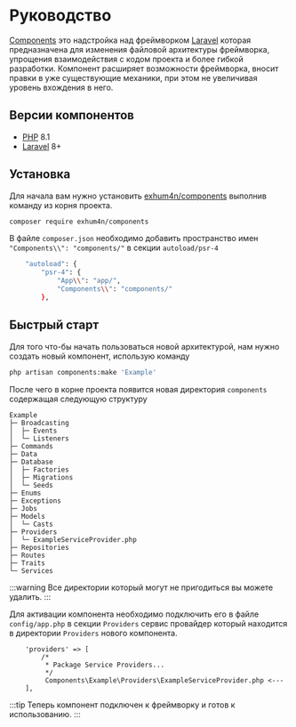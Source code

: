 # Руководство
[Components](https://github.com/exhum4n/components) это надстройка над фреймворком [Laravel](https://laravel.com/) которая предназначена для изменения файловой архитектуры фреймворка, упрощения взаимодействия с кодом проекта и более гибкой разработки.
Компонент расширяет возможности фреймворка, вносит правки в уже существующие механики, при этом не увеличивая уровень вхождения в него.

## Версии компонентов
- [PHP](https://www.php.net/releases/8.1/en.php) 8.1
- [Laravel](https://laravel.com/) 8+

## Установка

Для начала вам нужно установить [exhum4n/components](https://github.com/exhum4n/components) выполнив команду из корня проекта.

``` bash
composer require exhum4n/components
```

В файле ``composer.json`` необходимо добавить пространство имен ``"Components\\": "components/"`` в секции ``autoload/psr-4``

``` bash
    "autoload": {
        "psr-4": {
            "App\\": "app/",
            "Components\\": "components/"
        },
```

## Быстрый старт

Для того что-бы начать пользоваться новой архитектурой, нам нужно создать новый компонент, использую команду

``` bash
php artisan components:make 'Example' 
```

После чего в корне проекта появится новая директория ``components`` содержащая следующую структуру

```
Example
├─ Broadcasting
│  ├─ Events
│  └─ Listeners
├─ Commands
├─ Data
├─ Database
│  ├─ Factories
│  ├─ Migrations
│  └─ Seeds
├─ Enums
├─ Exceptions
├─ Jobs
├─ Models
│  └─ Casts
├─ Providers
│  └─ ExampleServiceProvider.php
├─ Repositories
├─ Routes
├─ Traits
└─ Services

```

:::warning Все директории который могут не пригодиться вы можете удалить.
:::

Для активации компонента необходимо подключить его в файле ``config/app.php`` в секции ``Providers`` 
сервис провайдер который находится в директории ``Providers`` нового компонента.

```
    'providers' => [
        /*
         * Package Service Providers...
         */
         Components\Example\Providers\ExampleServiceProvider.php <---
    ],
```

:::tip Теперь компонент подключен к фреймворку и готов к использованию.
:::